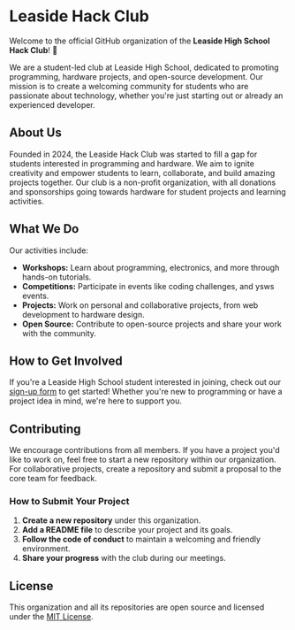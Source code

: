 # Leaside Hack Club

Welcome to the official GitHub organization of the **Leaside High School Hack Club**! 🎉

We are a student-led club at Leaside High School, dedicated to promoting programming, hardware projects, and open-source development. Our mission is to create a welcoming community for students who are passionate about technology, whether you're just starting out or already an experienced developer.

## About Us

Founded in 2024, the Leaside Hack Club was started to fill a gap for students interested in programming and hardware. We aim to ignite creativity and empower students to learn, collaborate, and build amazing projects together. Our club is a non-profit organization, with all donations and sponsorships going towards hardware for student projects and learning activities.

## What We Do

Our activities include:
- **Workshops:** Learn about programming, electronics, and more through hands-on tutorials.
- **Competitions:** Participate in events like coding challenges, and ysws events.
- **Projects:** Work on personal and collaborative projects, from web development to hardware design.
- **Open Source:** Contribute to open-source projects and share your work with the community.

## How to Get Involved

If you're a Leaside High School student interested in joining, check out our [sign-up form](https://hack.club/2ev78s) to get started! Whether you're new to programming or have a project idea in mind, we're here to support you.

## Contributing

We encourage contributions from all members. If you have a project you'd like to work on, feel free to start a new repository within our organization. For collaborative projects, create a repository and submit a proposal to the core team for feedback.

### How to Submit Your Project
1. **Create a new repository** under this organization.
2. **Add a README file** to describe your project and its goals.
3. **Follow the code of conduct** to maintain a welcoming and friendly environment.
4. **Share your progress** with the club during our meetings.

<!-- ## Contact Us

Have questions or want to learn more? Feel free to reach out:
- **Email:** [leasidehackclub@example.com](mailto:leasidehackclub@example.com)
- **Discord:** [Join our server](#)
- **Instagram:** [@leasidehackclub](#) -->

## License

This organization and all its repositories are open source and licensed under the [MIT License](../LICENSE).
